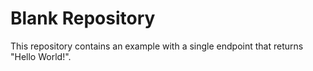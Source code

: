 # Blank Repository

This repository contains an example with a single endpoint that returns "Hello World!".